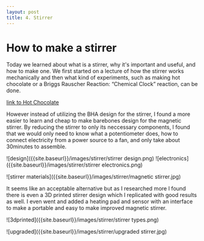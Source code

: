 ```yaml
---
layout: post
title: 4. Stirrer
---
```


# How to make a stirrer

Today we learned about what is a stirrer, why it's important and useful, and how to make one. We first started on a lecture of how the stirrer works mechanically and then what kind of experiments, such as making hot chocolate or a Briggs Rauscher Reaction: “Chemical Clock” reaction, can be done.

[link to Hot Chocolate](https://www.facebook.com/fablabseoul/videos/1423638877772913/)

However instead of utilizing the BHA design for the stirrer, I found a more easier to learn and cheap to make barebones design for the magnetic stirrer. By reducing the stirrer to only its neccessary components, I found that we would only need to know what a potentiometer does, how to connect electricity from a power source to a fan, and only take about 30minutes to assemble.

![design]({{site.baseurl}}/images/stirrer/stirrer design.png)
![electronics]({{site.baseurl}}/images/stirrer/stirrer electronics.png)

![stirrer materials]({{site.baseurl}}/images/stirrer/magnetic stirrer.jpg)

It seems like an acceptable alternative but as I researched more I found there is even a 3D printed stirrer design which I replicated with good results as well. I even went and added a heating pad and sensor with an interface to make a portable and easy to make improved magnetic stirrer.


![3dprinted]({{site.baseurl}}/images/stirrer/stirrer types.png)


![upgraded]({{site.baseurl}}/images/stirrer/upgraded stirrer.jpg)
